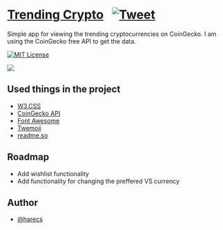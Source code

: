 
# [Trending Crypto](https://trendingcrypto.glitch.me) &nbsp; [![Tweet](https://img.shields.io/twitter/url/http/shields.io.svg?style=social)](https://twitter.com/intent/tweet?text=Get%20trending%20cryptocurrency%20coins&url=https://github.com/harecs/TrendingCrypto&hashtags=crypto,trends,javascript,developers)

Simple app for viewing the trending cryptocurrencies on CoinGecko. I am using the CoinGecko free API to get the data.


[![MIT License](https://img.shields.io/badge/License-MIT-green.svg)](https://github.com/harecs/TrendingCrypto/blob/main/LICENSE)

![](https://i.ibb.co/FVdFmhG/Screenshot-2023-04-18-at-12-12-24.png)
## Used things in the project

 - [W3.CSS](https://www.w3schools.com/w3css/default.asp)
 - [CoinGecko API](https://www.coingecko.com/en/api/documentation)
 - [Font Awesome](https://fontawesome.com)
 - [Twemoji](https://twemoji.twitter.com)
 - [readme.so](https://readme.so)


## Roadmap

- Add wishlist functionality
- Add functionality for changing the preffered VS currency


## Author

- [@harecs](https://www.github.com/harecs)

